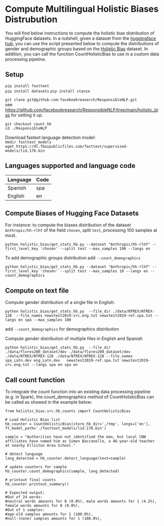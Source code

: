 # Compute Multilingual Holistic Biases Distrubution

You will find below instructions to compute the holistic bias distribution of HuggingFace datasets. 
In a nutshell, given a dataset from the [huggingface hub](https://huggingface.co/datasets), you can use the script presented below to compute the distributions of gender and demographic groups based on the [Holistic Bias](https://arxiv.org/abs/2205.09209) dataset. 
In addition, you can call the function CountHolisticBias to use in a custom data processing pipeline. 

## Setup 

`pip install fasttext`  
`pip install datasets`
`pip install stanza`

`git clone git@github.com:facebookresearch/ResponsibleNLP.git`  
see https://github.com/facebookresearch/ResponsibleNLP/tree/main/holistic_bias for setting it up.  

`git checkout count_hb`  
`cd ./ResponsibleNLP`  

Download fastext language detection model:   
`mkdir fasttext_models`   
`wget https://dl.fbaipublicfiles.com/fasttext/supervised-models/lid.176.bin`     
 
## Languages supported and language code

| Language   | Code |
|------------|------|
| Spanish    | spa  |
| English    | en   |


## Compute Biases of Hugging Face Datasets   

For instance: to compute the biases distribution of the dataset `Anthropic/hh-rlhf` of the field `chosen`, split `test`, processing 100 samples at most. 

`python holistic_bias/get_stats_hb.py --dataset "Anthropic/hh-rlhf" --first_level_key 'chosen' --split test --max_samples 100 --langs en`       

To add demographic groups distribution add `--count_demographics`       

`python holistic_bias/get_stats_hb.py --dataset "Anthropic/hh-rlhf" --first_level_key 'chosen' --split test --max_samples 10 --langs en --count_demographics`       

## Compute on text file


Compute gender distribution of a single file in English:     

`python holistic_bias/get_stats_hb.py  --file_dir ./data/NTREX/NTREX-128  --file_names newstest2019-src.eng.txt newstest2019-ref.spa.txt --langs en spa --max_samples 100`            


add  `--count_demographics`  for demographics distribution


Compute gender distribution of multiple files in English and Spanish    


`python holistic_bias/get_stats_hb.py  --file_dir ./data/flores200_dataset/dev ./data/flores200_dataset/dev ./data/NTREX/NTREX-128 ./data/NTREX/NTREX-128 --file_names spa_Latn.dev eng_Latn.dev   newstest2019-ref.spa.txt newstest2019-src.eng.txt --langs spa en spa en`        



## Call count function

To integrate the count function into an existing data processing pipeline (e.g. in Spark), 
the count_demographics method of CountHolisticBias can be called as showed in the example below:

```
from holistic_bias.src.hb_counts import CountHolisticBias

# Load Holistic Bias list
hb_counter = CountHolisticBias(store_hb_dir='./tmp', langs=['en'], ft_model_path='./fasttext_models/lid.176.bin')

sample = "Authorities have not identified the man, but local CNN affiliates have named him as Simon Baccanello, a 46-year-old teacher at nearby Elliston Area School."

# detect language
lang_detected = hb_counter.detect_language(text=sample)

# update counters for sample
hb_counter.count_demographics(sample, lang_detected)

# printout final counts
hb_counter.printout_summary()

# Expected output:
#Out of 24 words:
#neutral words amounts for 0 (0.0%), male words amounts for 1 (4.2%), female words amounts for 0 (0.0%),
#Out of 1 samples:
#age-old samples amounts for 1 (100.0%),
#null-(none) samples amounts for 1 (100.0%),
```
